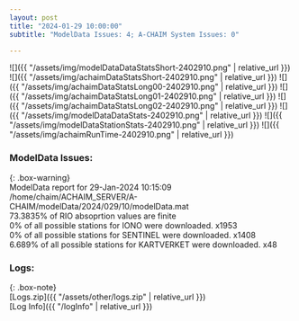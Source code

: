 ```yaml
---
layout: post
title: "2024-01-29 10:00:00"
subtitle: "ModelData Issues: 4; A-CHAIM System Issues: 0"

---
```


![]({{ "/assets/img/modelDataDataStatsShort-2402910.png" | relative_url }})
![]({{ "/assets/img/achaimDataStatsShort-2402910.png" | relative_url }})
![]({{ "/assets/img/achaimDataStatsLong00-2402910.png" | relative_url }})
![]({{ "/assets/img/achaimDataStatsLong01-2402910.png" | relative_url }})
![]({{ "/assets/img/achaimDataStatsLong02-2402910.png" | relative_url }})
![]({{ "/assets/img/modelDataDataStats-2402910.png" | relative_url }})
![]({{ "/assets/img/modelDataStationStats-2402910.png" | relative_url }})
![]({{ "/assets/img/achaimRunTime-2402910.png" | relative_url }})


### ModelData Issues:  
  
{: .box-warning}  
 ModelData report for 29-Jan-2024 10:15:09   
 /home/chaim/ACHAIM_SERVER/A-CHAIM/modelData/2024/029/10/modelData.mat   
 73.3835% of RIO absoprtion values are finite   
 0% of all possible stations for IONO were downloaded. x1953   
 0% of all possible stations for SENTINEL were downloaded. x1408   
 6.689% of all possible stations for KARTVERKET were downloaded. x48   
  


### Logs:  
  
{: .box-note}  
[Logs.zip]({{ "/assets/other/logs.zip" | relative_url }})  
[Log Info]({{ "/logInfo" | relative_url }})  
